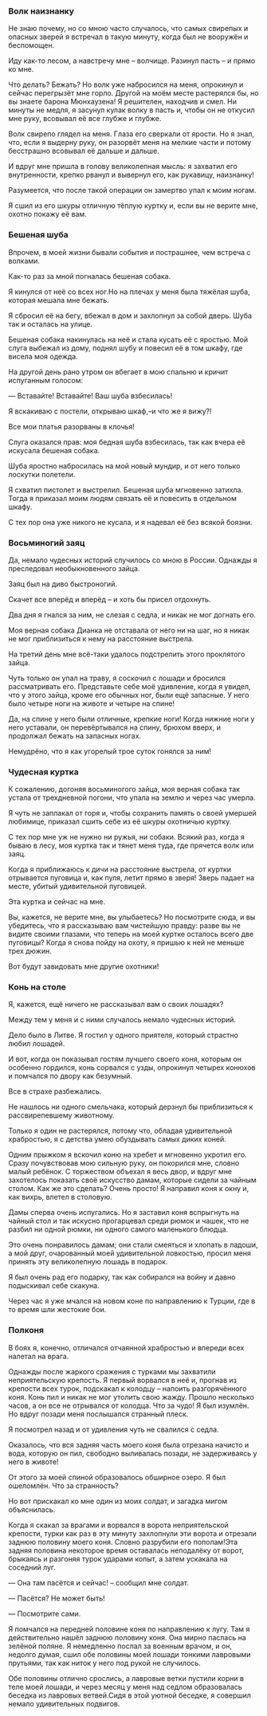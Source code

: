 ### Волк наизнанку

Не знаю почему, но со мною часто случалось, что самых свирепых и опасных зверей я встречал в такую минуту, когда был не вооружён и беспомощен.

Иду как-то лесом, а навстречу мне – волчище.
Разинул пасть – и прямо ко мне.

Что делать?
Бежать?
Но волк уже набросился на меня, опрокинул и сейчас перегрызёт мне горло.
Другой на моём месте растерялся бы, но вы знаете барона Мюнхаузена!
Я решителен, находчив и смел.
Ни минуты не медля, я засунул кулак волку в пасть и, чтобы он не откусил мне руку, всовывал её все глубже и глубже.

Волк свирепо глядел на меня.
Глаза его сверкали от ярости.
Но я знал, что, если я выдерну руку, он разорвёт меня на мелкие части и потому бесстрашно всовывал её дальше и дальше.

И вдруг мне пришла в голову великолепная мысль: я захватил его внутренности, крепко рванул и вывернул его, как рукавицу, наизнанку!

Разумеется, что после такой операции он замертво упал к моим ногам.

Я сшил из его шкуры отличную тёплую куртку и, если вы не верите мне, охотно покажу её вам.

### Бешеная шуба

Впрочем, в моей жизни бывали события и пострашнее, чем встреча с волками.

Как-то раз за мной погналась бешеная собака.

Я кинулся от неё со всех ног.Но на плечах у меня была тяжёлая шуба, которая мешала мне бежать.

Я сбросил её на бегу, вбежал в дом и захлопнул за собой дверь.
Шуба так и осталась на улице.

Бешеная собака накинулась на неё и стала кусать её с яростью.
Мой слуга выбежал из дому, поднял шубу и повесил её в том шкафу, где висела моя одежда.

На другой день рано утром он вбегает в мою спальню и кричит испуганным голосом:

— Вставайте!
Вставайте!
Ваш шуба взбесилась!

Я вскакиваю с постели, открываю шкаф,–и что же я вижу?!

Все мои платья разорваны в клочья!

Слуга оказался прав: моя бедная шуба взбесилась, так как вчера её искусала бешеная собака.

Шуба яростно набросилась на мой новый мундир, и от него только лоскутки полетели.

Я схватил пистолет и выстрелил.
Бешеная шуба мгновенно затихла.
Тогда я приказал моим людям связать её и повесить в отдельном шкафу.

С тех пор она уже никого не кусала, и я надевал её без всякой боязни.

### Восьминогий заяц

Да, немало чудесных историй случилось со мною в России.
Однажды я преследовал необыкновенного зайца.

Заяц был на диво быстроногий.

Скачет все вперёд и вперёд – и хоть бы присел отдохнуть.

Два дня я гнался за ним, не слезая с седла, и никак не мог догнать его.

Моя верная собака Дианка не отставала от него ни на шаг, но я никак не мог приблизиться к нему на расстояние выстрела.

На третий день мне всё-таки удалось подстрелить этого проклятого зайца.

Чуть только он упал на траву, я соскочил с лошади и бросился рассматривать его.
Представьте себе моё удивление, когда я увидел, что у этого зайца, кроме его обычных ног, были ещё запасные.
У него было четыре ноги на животе и четыре на спине!

Да, на спине у него были отличные, крепкие ноги!
Когда нижние ноги у него уставали, он перевёртывался на спину, брюхом вверх, и продолжал бежать на запасных ногах.

Немудрёно, что я как угорелый трое суток гонялся за ним!

### Чудесная куртка

К сожалению, догоняя восьминогого зайца, моя верная собака так устала от трехдневной погони, что упала на землю и через час умерла.

Я чуть не заплакал от горя и, чтобы сохранить память о своей умершей любимице, приказал сшить себе из её шкуры охотничью куртку.

С тех пор мне уж не нужно ни ружья, ни собаки.
Всякий раз, когда я бываю в лесу, моя куртка так и тянет меня туда, где прячется волк или заяц.

Когда я приближаюсь к дичи на расстояние выстрела, от куртки отрывается пуговица и, как пуля, летит прямо в зверя!
Зверь падает на месте, убитый удивительной пуговицей.

Эта куртка и сейчас на мне.

Вы, кажется, не верите мне, вы улыбаетесь?
Но посмотрите сюда, и вы убедитесь, что я рассказываю вам чистейшую правду: разве вы не видите своими глазами, что теперь на моей куртке осталось всего две пуговицы?
Когда я снова пойду на охоту, я пришью к ней не меньше трех дюжин.

Вот будут завидовать мне другие охотники!

### Конь на столе

Я, кажется, ещё ничего не рассказывал вам о своих лошадях?

Между тем у меня и с ними случалось немало чудесных историй.

Дело было в Литве.
Я гостил у одного приятеля, который страстно любил лошадей.

И вот, когда он показывал гостям лучшего своего коня, которым он особенно гордился, конь сорвался с узды, опрокинул четырех конюхов и помчался по двору как безумный.

Все в страхе разбежались.

Не нашлось ни одного смельчака, который дерзнул бы приблизиться к рассвирепевшему животному.

Только я один не растерялся, потому что, обладая удивительной храбростью, я с детства умею обуздывать самых диких коней.

Одним прыжком я вскочил коню на хребет и мгновенно укротил его.
Сразу почувствовав мою сильную руку, он покорился мне, словно малый ребёнок.
С торжеством объехал я весь двор, и вдруг мне захотелось показать своё искусство дамам, которые сидели за чайным столом.
Как же это сделать?
Очень просто!
Я направил коня к окну и, как вихрь, влетел в столовую.

Дамы сперва очень испугались.
Но я заставил коня вспрыгнуть на чайный стол и так искусно прогарцевал среди рюмок и чашек, что не разбил ни одной рюмки, ни одного самого маленького блюдца.

Это очень понравилось дамам; они стали смеяться и хлопать в ладоши, а мой друг, очарованный моей удивительной ловкостью, просил меня принять эту великолепную лошадь в подарок.

Я был очень рад его подарку, так как собирался на войну и давно подыскивал себе скакуна.

Через час я уже мчался на новом коне по направлению к Турции, где в то время шли жестокие бои.

### Полконя

В боях я, конечно, отличался отчаянной храбростью и впереди всех налетал на врага.

Однажды после жаркого сражения с турками мы захватили неприятельскую крепость.
Я первый ворвался в неё и, прогнав из крепости всех турок, подскакал к колодцу – напоить разгорячённого коня.
Конь пил и никак не мог утолить свою жажду.
Прошло несколько часов, а он все не отрывался от колодца.
Что за чудо!
Я был изумлён.
Но вдруг позади меня послышался странный плеск.

Я посмотрел назад и от удивления чуть не свалился с седла.

Оказалось, что вся задняя часть моего коня была отрезана начисто и вода, которую он пил, свободно выливалась позади, не задерживаясь у него в животе!

От этого за моей спиной образовалось обширное озеро.
Я был ошеломлён.
Что за странность?

Но вот прискакал ко мне один из моих солдат, и загадка мигом объяснилась.

Когда я скакал за врагами и ворвался в ворота неприятельской крепости, турки как раз в эту минуту захлопнули эти ворота и отрезали заднюю половину моего коня.
Словно разрубили его пополам!Эта задняя половина некоторое время оставалась неподалёку от ворот, брыкаясь и разгоняя турок ударами копыт, а затем ускакала на соседний луг.

— Она там пасётся и сейчас! – сообщил мне солдат.

— Пасётся?
Не может быть!

— Посмотрите сами.

Я помчался на передней половине коня по направлению к лугу.
Там я действительно нашёл заднюю половину коня.
Она мирно паслась на зелёной поляне.
Я немедленно послал за военным врачом, и он, недолго думая, сшил обе половины моей лошади тонкими лавровыми прутьями, так как ниток у него под рукой не случилось.

Обе половины отлично срослись, а лавровые ветки пустили корни в теле моей лошади, и через месяц у меня над седлом образовалась беседка из лавровых ветвей.Сидя в этой уютной беседке, я совершил немало удивительных подвигов.
